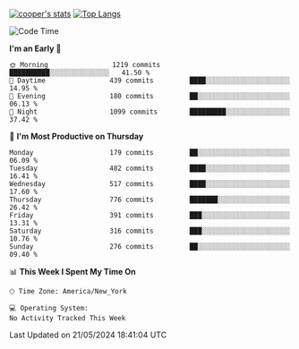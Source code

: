 [![cooper's stats](https://github-readme-stats-l2ak-km2n59e3j-coopjzs-projects.vercel.app/api?username=coopjz&count_private=true)](https://github.com/coopjz/github-readme-stats)
[![Top Langs](https://github-readme-stats-l2ak-km2n59e3j-coopjzs-projects.vercel.app/api/top-langs/?username=coopjz&count_private=true&langs_count=8&layout=compact&&hide=C)](https://github.com/coopjz/github-readme-stats)
<!--START_SECTION:waka-->
![Code Time](http://img.shields.io/badge/Code%20Time-36%20hrs%2016%20mins-blue)

**I'm an Early 🐤** 

```text
🌞 Morning                1219 commits        ██████████░░░░░░░░░░░░░░░   41.50 % 
🌆 Daytime                439 commits         ████░░░░░░░░░░░░░░░░░░░░░   14.95 % 
🌃 Evening                180 commits         ██░░░░░░░░░░░░░░░░░░░░░░░   06.13 % 
🌙 Night                  1099 commits        █████████░░░░░░░░░░░░░░░░   37.42 % 
```
📅 **I'm Most Productive on Thursday** 

```text
Monday                   179 commits         ██░░░░░░░░░░░░░░░░░░░░░░░   06.09 % 
Tuesday                  482 commits         ████░░░░░░░░░░░░░░░░░░░░░   16.41 % 
Wednesday                517 commits         ████░░░░░░░░░░░░░░░░░░░░░   17.60 % 
Thursday                 776 commits         ███████░░░░░░░░░░░░░░░░░░   26.42 % 
Friday                   391 commits         ███░░░░░░░░░░░░░░░░░░░░░░   13.31 % 
Saturday                 316 commits         ███░░░░░░░░░░░░░░░░░░░░░░   10.76 % 
Sunday                   276 commits         ██░░░░░░░░░░░░░░░░░░░░░░░   09.40 % 
```


📊 **This Week I Spent My Time On** 

```text
🕑︎ Time Zone: America/New_York

💻 Operating System: 
No Activity Tracked This Week
```


 Last Updated on 21/05/2024 18:41:04 UTC
<!--END_SECTION:waka-->
